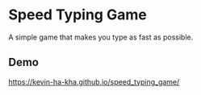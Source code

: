# Speed Typing Game

A simple game that makes you type as fast as possible.

## Demo

https://kevin-ha-kha.github.io/speed_typing_game/
